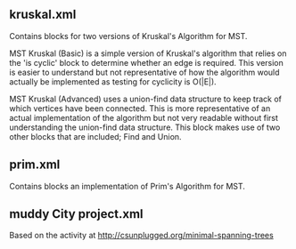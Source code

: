 ## kruskal.xml

Contains blocks for two versions of Kruskal's Algorithm for MST.

MST Kruskal (Basic) is a simple version of Kruskal's algorithm that relies on the 'is cyclic' block to determine whether an edge is required. This version is easier to understand but not representative of how the algorithm would actually be implemented as testing for cyclicity is O(|E|).


MST Kruskal (Advanced) uses a union-find data structure to keep track of which vertices have been connected. This is more representative of an actual implementation of the algorithm but not very readable without first understanding the union-find data structure. This block makes use of two other blocks that are included; Find and Union.



## prim.xml

Contains blocks an implementation of Prim's Algorithm for MST.


## muddy City project.xml

Based on the activity at http://csunplugged.org/minimal-spanning-trees